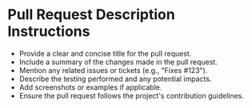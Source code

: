 # Pull Request Description Instructions

- Provide a clear and concise title for the pull request.
- Include a summary of the changes made in the pull request.
- Mention any related issues or tickets (e.g., "Fixes #123").
- Describe the testing performed and any potential impacts.
- Add screenshots or examples if applicable.
- Ensure the pull request follows the project's contribution guidelines.

<!-- Generated by Copilot -->
